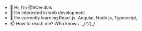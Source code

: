 - 👋 Hi, I’m @SCendlak
- 👀 I’m interested in web development
- 🌱 I’m currently learning React.js, Angular, Node.js, Typescript,
- 📫 How to reach me? Who knows ¯\_(ツ)_/¯

<!---
SCendlak/SCendlak is a ✨ special ✨ repository because its `README.md` (this file) appears on your GitHub profile.
You can click the Preview link to take a look at your changes.
--->
